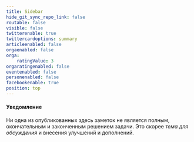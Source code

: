 ```yaml
---
title: Sidebar
hide_git_sync_repo_link: false
routable: false
visible: false
twitterenable: true
twittercardoptions: summary
articleenabled: false
orgaenabled: false
orga:
    ratingValue: 3
orgaratingenabled: false
eventenabled: false
personenabled: false
facebookenable: true
position: top
---
```


#### Уведомление

Ни одна из опубликованных здесь заметок не является  полным,  окончательным и  законченным решением задачи. Это скорее *тема для обсуждения* и внесения улучшений и дополнений.
